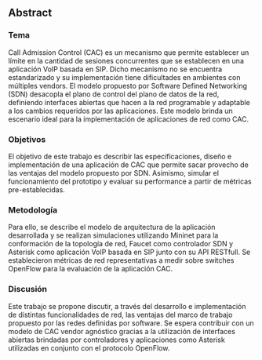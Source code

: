 ## Abstract

### Tema
Call Admission Control (CAC) es un mecanismo que permite establecer un límite en la cantidad de sesiones concurrentes que se establecen en una aplicación VoIP basada en SIP. Dicho mecanismo no se encuentra estandarizado y su implementación tiene dificultades en ambientes con múltiples vendors.
El modelo propuesto por Software Defined Networking (SDN) desacopla el plano de control del plano de datos de la red, definiendo interfaces abiertas que hacen a la red programable y adaptable a los cambios requeridos por las aplicaciones. Este modelo brinda un escenario ideal para la implementación de aplicaciones de red como CAC.

### Objetivos
El objetivo de este trabajo es describir las especificaciones, diseño e implementación de una aplicación de CAC que permite sacar provecho de las ventajas del modelo propuesto por SDN. Asimismo, simular el funcionamiento del prototipo y evaluar su performance a partir de métricas pre-establecidas.

### Metodología
Para ello, se describe el modelo de arquitectura de la aplicación desarrollada y se realizan simulaciones utilizando Mininet para la conformación de la topología de red, Faucet como controlador SDN y Asterisk como aplicación VoIP basada en SIP junto con su API  RESTfull. Se establecieron métricas de red representativas a medir sobre switches OpenFlow para la evaluación de la aplicación CAC.

### Discusión
Este trabajo se propone discutir, a través del desarrollo e implementación de distintas funcionalidades de red, las ventajas del marco de trabajo propuesto por las redes definidas por software. Se espera contribuir con un modelo de CAC vendor agnóstico gracias a la utilización de interfaces abiertas brindadas por controladores y aplicaciones como Asterisk utilizadas en conjunto con el protocolo OpenFlow.

